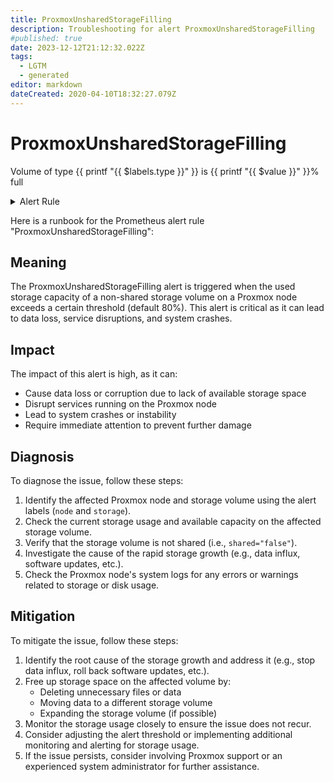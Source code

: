 ```yaml
---
title: ProxmoxUnsharedStorageFilling
description: Troubleshooting for alert ProxmoxUnsharedStorageFilling
#published: true
date: 2023-12-12T21:12:32.022Z
tags: 
  - LGTM
  - generated
editor: markdown
dateCreated: 2020-04-10T18:32:27.079Z
---
```


# ProxmoxUnsharedStorageFilling

Volume of type {{ printf "{{ $labels.type }}" }} is {{ printf "{{ $value }}" }}% full

<details>
  <summary>Alert Rule</summary>

{{% rule "proxmox/proxmox-exporter.yml" "ProxmoxUnsharedStorageFilling" %}}

{{% comment %}}

```yaml
alert: ProxmoxUnsharedStorageFilling
expr: |
    100 * (sum by (storage,node) (proxmox_node_storage_used_bytes{shared="false"}) / sum by (storage,node) (proxmox_node_storage_total_bytes)) > {{ .Values.prometheusRule.threshold_ProxmoxUnsharedStorageFilling | default 80 }}
for: 5m
labels:
    severity: warning
annotations:
    summary: Proxmox storage volume {{ printf "{{ $labels.node }}" }}/{{ printf "{{ $labels.storage }}" }} nearly full
    description: Volume of type {{ printf "{{ $labels.type }}" }} is {{ printf "{{ $value }}" }}% full
    runbook: https://srerun.github.io/prometheus-alerts/runbooks/proxmox-exporter/proxmoxunsharedstoragefilling/

```

{{% /comment %}}

</details>


Here is a runbook for the Prometheus alert rule "ProxmoxUnsharedStorageFilling":

## Meaning

The ProxmoxUnsharedStorageFilling alert is triggered when the used storage capacity of a non-shared storage volume on a Proxmox node exceeds a certain threshold (default 80%). This alert is critical as it can lead to data loss, service disruptions, and system crashes.

## Impact

The impact of this alert is high, as it can:

* Cause data loss or corruption due to lack of available storage space
* Disrupt services running on the Proxmox node
* Lead to system crashes or instability
* Require immediate attention to prevent further damage

## Diagnosis

To diagnose the issue, follow these steps:

1. Identify the affected Proxmox node and storage volume using the alert labels (`node` and `storage`).
2. Check the current storage usage and available capacity on the affected storage volume.
3. Verify that the storage volume is not shared (i.e., `shared="false"`).
4. Investigate the cause of the rapid storage growth (e.g., data influx, software updates, etc.).
5. Check the Proxmox node's system logs for any errors or warnings related to storage or disk usage.

## Mitigation

To mitigate the issue, follow these steps:

1. Identify the root cause of the storage growth and address it (e.g., stop data influx, roll back software updates, etc.).
2. Free up storage space on the affected volume by:
	* Deleting unnecessary files or data
	* Moving data to a different storage volume
	* Expanding the storage volume (if possible)
3. Monitor the storage usage closely to ensure the issue does not recur.
4. Consider adjusting the alert threshold or implementing additional monitoring and alerting for storage usage.
5. If the issue persists, consider involving Proxmox support or an experienced system administrator for further assistance.